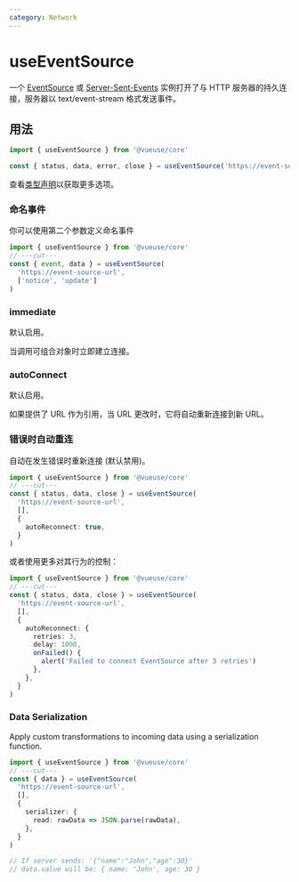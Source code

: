 ```yaml
---
category: Network
---
```


# useEventSource

一个 [EventSource](https://developer.mozilla.org/en-US/docs/Web/API/EventSource) 或 [Server-Sent-Events](https://developer.mozilla.org/en-US/docs/Web/API/Server-sent_events) 实例打开了与 HTTP 服务器的持久连接，服务器以 text/event-stream 格式发送事件。

## 用法

```ts
import { useEventSource } from '@vueuse/core'

const { status, data, error, close } = useEventSource('https://event-source-url')
```

查看[类型声明](#type-declarations)以获取更多选项。

### 命名事件

你可以使用第二个参数定义命名事件

```ts
import { useEventSource } from '@vueuse/core'
// ---cut---
const { event, data } = useEventSource(
  'https://event-source-url',
  ['notice', 'update']
)
```

### immediate

默认启用。

当调用可组合对象时立即建立连接。

### autoConnect

默认启用。

如果提供了 URL 作为引用，当 URL 更改时，它将自动重新连接到新 URL。

### 错误时自动重连

自动在发生错误时重新连接 (默认禁用)。

```ts
import { useEventSource } from '@vueuse/core'
// ---cut---
const { status, data, close } = useEventSource(
  'https://event-source-url',
  [],
  {
    autoReconnect: true,
  }
)
```

或者使用更多对其行为的控制：

```ts
import { useEventSource } from '@vueuse/core'
// ---cut---
const { status, data, close } = useEventSource(
  'https://event-source-url',
  [],
  {
    autoReconnect: {
      retries: 3,
      delay: 1000,
      onFailed() {
        alert('Failed to connect EventSource after 3 retries')
      },
    },
  }
)
```

### Data Serialization

Apply custom transformations to incoming data using a serialization function.

```ts
import { useEventSource } from '@vueuse/core'
// ---cut---
const { data } = useEventSource(
  'https://event-source-url',
  [],
  {
    serializer: {
      read: rawData => JSON.parse(rawData),
    },
  }
)

// If server sends: '{"name":"John","age":30}'
// data.value will be: { name: 'John', age: 30 }
```

